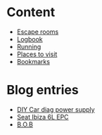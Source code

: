 Content
=======
- [Escape rooms](content.html?page=escape_rooms.md)
- [Logbook](content.html?page=logbook.md)
- [Running](content.html?page=running.md)
- [Places to visit](content.html?page=places_to_visit.md)
- [Bookmarks](content.html?page=bookmarks.md)

Blog entries
============
- [DIY Car diag power supply](content.html?page=blog/car_diag_power_supply/text.md)
- [Seat Ibiza 6L EPC](content.html?page=blog/seat_ibiza_6l_epc/text.md)
- [B.O.B](content.html?page=blog/bob/text.md)

